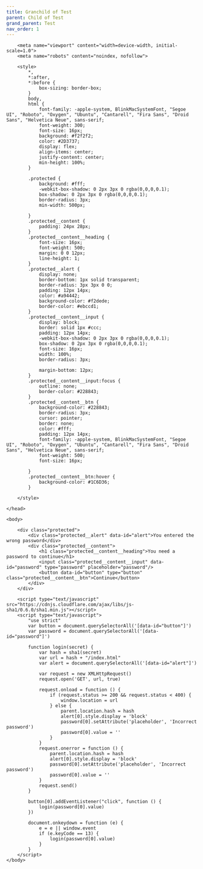 ```yaml
---
title: Granchild of Test
parent: Child of Test
grand_parent: Test
nav_order: 1
---
```


<!DOCTYPE html>
<html xmlns="http://www.w3.org/1999/xhtml">
    <head>
        <title>Password Protected</title>

        <meta name="viewport" content="width=device-width, initial-scale=1.0">
        <meta name="robots" content="noindex, nofollow">

        <style>
            *,
            *:after,
            *:before {
                box-sizing: border-box;
            }
            body,
            html {
                font-family: -apple-system, BlinkMacSystemFont, "Segoe UI", "Roboto", "Oxygen", "Ubuntu", "Cantarell", "Fira Sans", "Droid Sans", "Helvetica Neue", sans-serif;
                font-weight: 300;
                font-size: 16px;
                background: #f2f2f2;
                color: #2D3737;
                display: flex;
                align-items: center;
                justify-content: center;
                min-height: 100%;
            }

            .protected {
                background: #fff;
                -webkit-box-shadow: 0 2px 3px 0 rgba(0,0,0,0.1);
                box-shadow: 0 2px 3px 0 rgba(0,0,0,0.1);
                border-radius: 3px;
                min-width: 500px;

            }
            .protected__content {
                padding: 24px 28px;
            }
            .protected__content__heading {
                font-size: 16px;
                font-weight: 500;
                margin: 0 0 12px;
                line-height: 1;
            }
            .protected__alert {
                display: none;
                border-bottom: 1px solid transparent;
                border-radius: 3px 3px 0 0;
                padding: 12px 14px;
                color: #a94442;
                background-color: #f2dede;
                border-color: #ebccd1;
            }
            .protected__content__input {
                display: block;
                border: solid 1px #ccc;
                padding: 12px 14px;
                -webkit-box-shadow: 0 2px 3px 0 rgba(0,0,0,0.1);
                box-shadow: 0 2px 3px 0 rgba(0,0,0,0.1);
                font-size: 16px;
                width: 100%;
                border-radius: 3px;

                margin-bottom: 12px;
            }
            .protected__content__input:focus {
                outline: none;
                border-color: #228843;
            }
            .protected__content__btn {
                background-color: #228843;
                border-radius: 3px;
                cursor: pointer;
                border: none;
                color: #fff;
                padding: 12px 14px;
                font-family: -apple-system, BlinkMacSystemFont, "Segoe UI", "Roboto", "Oxygen", "Ubuntu", "Cantarell", "Fira Sans", "Droid Sans", "Helvetica Neue", sans-serif;
                font-weight: 500;
                font-size: 16px;

            }
            .protected__content__btn:hover {
                background-color: #1C6D36;
            }

        </style>

    </head>

    <body>

        <div class="protected">
            <div class="protected__alert" data-id="alert">You entered the wrong password</div>
            <div class="protected__content">
                <h1 class="protected__content__heading">You need a password to continue</h1>
                <input class="protected__content__input" data-id="password" type="password" placeholder="password"/>
                <button data-id="button" type="button" class="protected__content__btn">Continue</button>
            </div>
        </div>

        <script type="text/javascript" src="https://cdnjs.cloudflare.com/ajax/libs/js-sha1/0.6.0/sha1.min.js"></script>
        <script type="text/javascript">
            "use strict"
            var button = document.querySelectorAll('[data-id="button"]')
            var password = document.querySelectorAll('[data-id="password"]')

            function login(secret) {
                var hash = sha1(secret)
                var url = hash + "/index.html"
                var alert = document.querySelectorAll('[data-id="alert"]')

                var request = new XMLHttpRequest()
                request.open('GET', url, true)

                request.onload = function () {
                    if (request.status >= 200 && request.status < 400) {
                        window.location = url
                    } else {
                        parent.location.hash = hash
                        alert[0].style.display = 'block'
                        password[0].setAttribute('placeholder', 'Incorrect password')
                        password[0].value = ''
                    }
                }
                request.onerror = function () {
                    parent.location.hash = hash
                    alert[0].style.display = 'block'
                    password[0].setAttribute('placeholder', 'Incorrect password')
                    password[0].value = ''
                }
                request.send()
            }

            button[0].addEventListener("click", function () {
                login(password[0].value)
            })

            document.onkeydown = function (e) {
                e = e || window.event
                if (e.keyCode == 13) {
                    login(password[0].value)
                }
            }
        </script>
    </body>
</html>
